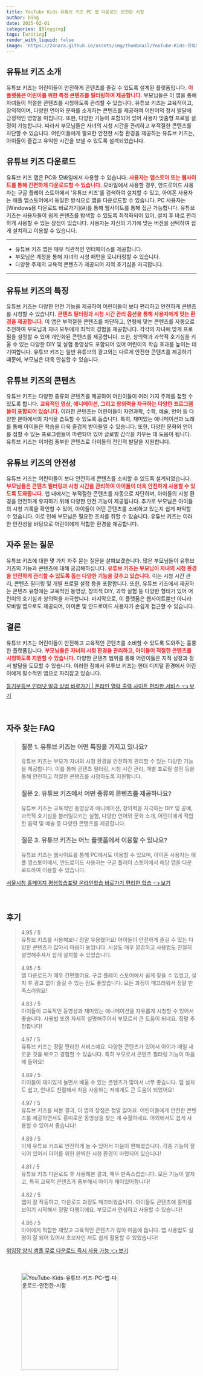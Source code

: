 ```yaml
---
title: YouTube Kids 유튜브 키즈 PC 앱 다운로드 안전한 시청
author: bing
date: 2025-02-01
categories: [Blogging]
tags: [writing]
render_with_liquid: false
image: 'https://24nara.github.io/assets/img/thumbnail/YouTube-Kids-유튜브-키즈-PC-앱-다운로드-안전한-시청.webp'
---
```



<h2 id='유튜브키즈소개'>유튜브 키즈 소개</h2>

<p>유튜브 키즈는 어린이들이 안전하게 콘텐츠를 즐길 수 있도록 설계된 플랫폼입니다. <b><span style="color: #ee2323;">이 플랫폼은 어린이를 위한 특정 콘텐츠를 필터링하여 제공합니다.</span></b> 부모님들은 이 앱을 통해 자녀들이 적절한 콘텐츠를 시청하도록 관리할 수 있습니다. 유튜브 키즈는 교육적이고, 창의적이며, 다양한 언어와 문화를 소개하는 콘텐츠를 제공하여 어린이의 정서 발달에 긍정적인 영향을 미칩니다. 또한, 다양한 기능이 포함되어 있어 사용자 맞춤형 프로필 설정이 가능합니다. 따라서 부모님들은 자녀의 시청 시간을 관리하고 부적절한 콘텐츠를 차단할 수 있습니다. 어린이들에게 필요한 안전한 시청 환경을 제공하는 유튜브 키즈는, 아이들이 즐겁고 유익한 시간을 보낼 수 있도록 설계되었습니다.</p>

<h2 id='유튜브키즈다운로드'>유튜브 키즈 다운로드</h2>

<p>유튜브 키즈 앱은 PC와 모바일에서 사용할 수 있습니다. <b><span style="color: #ee2323;">사용자는 앱스토어 또는 웹사이트를 통해 간편하게 다운로드할 수 있습니다.</span></b> 모바일에서 사용할 경우, 안드로이드 사용자는 구글 플레이 스토어에서 '유튜브 키즈'를 검색하여 설치할 수 있고, 아이폰 사용자는 애플 앱스토어에서 동일한 방식으로 앱을 다운로드할 수 있습니다. PC 사용자는 [Windows용 다운로드 바로가기](#)를 통해 웹사이트를 통해 접근 가능합니다. 유튜브 키즈는 사용자들이 쉽게 콘텐츠를 탐색할 수 있도록 최적화되어 있어, 설치 후 바로 편리하게 사용할 수 있는 장점이 있습니다. 사용자는 자신의 기기에 맞는 버전을 선택하여 쉽게 설치하고 이용할 수 있습니다.</p>

<hr />

<ul>
    <li>유튜브 키즈 앱은 매우 직관적인 인터페이스를 제공합니다.</li>
    <li>부모님은 계정을 통해 자녀의 시청 패턴을 모니터링할 수 있습니다.</li>
    <li>다양한 주제의 교육적 콘텐츠가 제공되어 지적 호기심을 자극합니다.</li>
</ul>

<hr />

<h2 id='유튜브키즈의특징'>유튜브 키즈의 특징</h2>

<p>유튜브 키즈는 다양한 안전 기능을 제공하여 어린이들이 보다 편리하고 안전하게 콘텐츠를 시청할 수 있습니다. <b><span style="color: #ee2323;">콘텐츠 필터링과 시청 시간 관리 옵션을 통해 사용자에게 맞는 환경을 제공합니다.</span></b> 이 앱은 부적절한 콘텐츠를 차단하고, 연령에 맞는 콘텐츠를 자동으로 추천하여 부모님과 자녀 모두에게 최적의 경험을 제공합니다. 각각의 자녀에 맞게 프로필을 설정할 수 있어 개인화된 콘텐츠를 제공합니다. 또한, 창의력과 과학적 호기심을 키울 수 있는 다양한 DIY 및 실험 동영상도 포함되어 있어 어린이의 학습 효과를 높이는 데 기여합니다. 유튜브 키즈는 일반 유튜브의 광고와는 다르게 안전한 콘텐츠를 제공하기 때문에, 부모님은 더욱 안심할 수 있습니다.</p>

<h2 id='유튜브키즈콘텐츠'>유튜브 키즈의 콘텐츠</h2>

<p>유튜브 키즈는 다양한 종류의 콘텐츠를 제공하여 어린이들이 여러 가지 주제를 접할 수 있도록 합니다. <b><span style="color: #ee2323;">교육적인 영상, 애니메이션, 그리고 창의력을 자극하는 다양한 프로그램들이 포함되어 있습니다.</span></b> 이러한 콘텐츠는 어린이들이 자연과학, 수학, 예술, 언어 등 다양한 분야에서의 지식을 습득할 수 있도록 돕습니다. 특히, 재미있는 애니메이션과 노래를 통해 아이들은 학습을 더욱 즐겁게 받아들일 수 있습니다. 또한, 다양한 문화와 언어를 접할 수 있는 프로그램들이 마련되어 있어 글로벌 감각을 키우는 데 도움이 됩니다. 유튜브 키즈는 이처럼 풍부한 콘텐츠로 아이들의 전인적 발달을 지원합니다.</p>

<h2 id='유튜브키즈의안전성'>유튜브 키즈의 안전성</h2>

<p>유튜브 키즈는 어린이들이 보다 안전하게 콘텐츠를 소비할 수 있도록 설계되었습니다. <b><span style="color: #ee2323;">부모님들은 콘텐츠 필터링과 시청 시간을 관리하여 아이들이 더욱 안전하게 사용할 수 있도록 도와줍니다.</span></b> 앱 내에서는 부적절한 콘텐츠를 자동으로 차단하며, 아이들의 시청 환경을 안전하게 유지하기 위해 다양한 안전 기능이 제공됩니다. 추가로 부모님은 아이들의 시청 기록을 확인할 수 있어, 아이들이 어떤 콘텐츠를 소비하고 있는지 쉽게 파악할 수 있습니다. 이로 인해 부모님은 필요한 조치를 취할 수 있습니다. 유튜브 키즈는 이러한 안전성을 바탕으로 어린이에게 적합한 환경을 제공합니다.</p>

<h2 id='자주묻는질문'>자주 묻는 질문</h2>

<p>유튜브 키즈에 대한 몇 가지 자주 묻는 질문을 살펴보겠습니다. 많은 부모님들이 유튜브 키즈의 기능과 콘텐츠에 대해 궁금해하십니다. <b><span style="color: #ee2323;">유튜브 키즈는 부모님이 자녀의 시청 환경을 안전하게 관리할 수 있도록 돕는 다양한 기능을 갖추고 있습니다.</span></b> 이는 시청 시간 관리, 콘텐츠 필터링 및 개별 프로필 설정 등을 포함합니다. 또한, 유튜브 키즈에서 제공하는 콘텐츠 유형에는 교육적인 동영상, 창의적 DIY, 과학 실험 등 다양한 형태가 있어 어린이의 호기심과 창의력을 자극합니다. 마지막으로, 이 플랫폼은 웹사이트뿐만 아니라 모바일 앱으로도 제공되어, 아이폰 및 안드로이드 사용자가 손쉽게 접근할 수 있습니다.</p>

<h2 id='결론'>결론</h2>

<p>유튜브 키즈는 어린이들이 안전하고 교육적인 콘텐츠를 소비할 수 있도록 도와주는 훌륭한 플랫폼입니다. <b><span style="color: #ee2323;">부모님들은 자녀의 시청 환경을 관리하고, 아이들이 적절한 콘텐츠를 시청하도록 지원할 수 있습니다.</span></b> 다양한 콘텐츠 범위를 통해 어린이들은 지적 성장과 정서 발달을 도모할 수 있습니다. 이러한 점에서 유튜브 키즈는 현대 디지털 환경에서 어린이에게 필수적인 앱으로 자리잡고 있습니다.</p>


<p><a class="click-button" title="등기부등본 인터넷 발급 방법 바로가기 | 온라인 열람 출력 사이트 편리한 서비스" href="https://24nara.github.io/posts/%EB%93%B1%EA%B8%B0%EB%B6%80%EB%93%B1%EB%B3%B8-%EC%9D%B8%ED%84%B0%EB%84%B7-%EB%B0%9C%EA%B8%89-%EB%B0%A9%EB%B2%95-%EB%B0%94%EB%A1%9C%EA%B0%80%EA%B8%B0-%EC%98%A8%EB%9D%BC%EC%9D%B8-%EC%97%B4%EB%9E%8C-%EC%B6%9C%EB%A0%A5-%EC%82%AC%EC%9D%B4%ED%8A%B8-%ED%8E%B8%EB%A6%AC%ED%95%9C-%EC%84%9C%EB%B9%84%EC%8A%A4/" rel="dofollow">등기부등본 인터넷 발급 방법 바로가기 | 온라인 열람 출력 사이트 편리한 서비스 👈 보기</a></p><br>
<h2 id='자주_찾는_FAQ'>자주 찾는 FAQ</h2>
<div itemscope="" itemtype="https://schema.org/FAQPage"> 
<blockquote> 
<div itemscope="" itemprop="mainEntity" itemtype="https://schema.org/Question"> 
<h3 itemprop="name">질문 1. 유튜브 키즈는 어떤 특징을 가지고 있나요?</h3> 
<div itemscope="" itemprop="acceptedAnswer" itemtype="https://schema.org/Answer"> 
<span itemprop="text"> 
<p>유튜브 키즈는 부모가 자녀의 시청 환경을 안전하게 관리할 수 있는 다양한 기능을 제공합니다. 이를 통해 콘텐츠 필터링, 시청 시간 관리, 개별 프로필 설정 등을 통해 안전하고 적절한 콘텐츠를 시청하도록 지원합니다.</p> 
</span> 
</div> 
</div> 
<div itemscope="" itemprop="mainEntity" itemtype="https://schema.org/Question"> 
<h3 itemprop="name">질문 2. 유튜브 키즈에서 어떤 종류의 콘텐츠를 제공하나요?</h3> 
<div itemscope="" itemprop="acceptedAnswer" itemtype="https://schema.org/Answer"> 
<span itemprop="text"> 
<p>유튜브 키즈는 교육적인 동영상과 애니메이션, 창의력을 자극하는 DIY 및 공예, 과학적 호기심을 불러일으키는 실험, 다양한 언어와 문화 소개, 어린이에게 적합한 음악 및 예술 등 다양한 콘텐츠를 제공합니다.</p> 
</span> 
</div> 
</div> 
<div itemscope="" itemprop="mainEntity" itemtype="https://schema.org/Question"> 
<h3 itemprop="name">질문 3. 유튜브 키즈는 어느 플랫폼에서 이용할 수 있나요?</h3> 
<div itemscope="" itemprop="acceptedAnswer" itemtype="https://schema.org/Answer"> 
<span itemprop="text"> 
<p>유튜브 키즈는 웹사이트를 통해 PC에서도 이용할 수 있으며, 아이폰 사용자는 애플 앱스토어에서, 안드로이드 사용자는 구글 플레이 스토어에서 해당 앱을 다운로드하여 이용할 수 있습니다.</p> 
</span> 
</div> 
</div> 
</blockquote> 
</div>
<p><a class="click-button" title="서울시청 홈페이지 평생학습포털 온라인학습 바로가기 편리한 학습" href="https://24nara.github.io/posts/%EC%84%9C%EC%9A%B8%EC%8B%9C%EC%B2%AD-%ED%99%88%ED%8E%98%EC%9D%B4%EC%A7%80-%ED%8F%89%EC%83%9D%ED%95%99%EC%8A%B5%ED%8F%AC%ED%84%B8-%EC%98%A8%EB%9D%BC%EC%9D%B8%ED%95%99%EC%8A%B5-%EB%B0%94%EB%A1%9C%EA%B0%80%EA%B8%B0-%ED%8E%B8%EB%A6%AC%ED%95%9C-%ED%95%99%EC%8A%B5/" rel="dofollow">서울시청 홈페이지 평생학습포털 온라인학습 바로가기 편리한 학습 👈 보기</a></p><br>
<h2 id='후기'>후기</h2>
<div itemscope itemtype="https://schema.org/Product">
  <blockquote>
  <div itemprop="review" itemscope itemtype="https://schema.org/Review">
      <div itemprop="reviewRating" itemscope itemtype="https://schema.org/Rating"> <span itemprop="ratingValue">4.95</span> / <span itemprop="bestRating">5</span> </div>
      <span itemprop="reviewBody">유튜브 키즈를 사용해보니 정말 유용했어요! 아이들이 안전하게 즐길 수 있는 다양한 콘텐츠가 많아서 마음이 놓입니다. 시설도 매우 깔끔하고 사용법도 친절히 설명해주셔서 쉽게 설치할 수 있었습니다.</span>
  </div>
  <br>
  <div itemprop="review" itemscope itemtype="https://schema.org/Review">
      <div itemprop="reviewRating" itemscope itemtype="https://schema.org/Rating"> <span itemprop="ratingValue">4.95</span> / <span itemprop="bestRating">5</span> </div>
      <span itemprop="reviewBody">앱 다운로드가 매우 간편했어요. 구글 플레이 스토어에서 쉽게 찾을 수 있었고, 설치 후 광고 없이 즐길 수 있는 점도 좋았습니다. 모든 과정이 매끄러워서 정말 만족스러워요!</span>
  </div>
  <br>
  <div itemprop="review" itemscope itemtype="https://schema.org/Review">
      <div itemprop="reviewRating" itemscope itemtype="https://schema.org/Rating"> <span itemprop="ratingValue">4.83</span> / <span itemprop="bestRating">5</span> </div>
      <span itemprop="reviewBody">아이들이 교육적인 동영상과 재미있는 애니메이션을 자유롭게 시청할 수 있어서 좋습니다. 사용법 또한 자세히 설명해주어서 부모로서 큰 도움이 되네요. 정말 추천합니다!</span>
  </div>
  <br>
  <div itemprop="review" itemscope itemtype="https://schema.org/Review">
      <div itemprop="reviewRating" itemscope itemtype="https://schema.org/Rating"> <span itemprop="ratingValue">4.97</span> / <span itemprop="bestRating">5</span> </div>
      <span itemprop="reviewBody">유튜브 키즈는 정말 편리한 서비스예요. 다양한 콘텐츠가 있어서 아이가 매일 새로운 것을 배우고 경험할 수 있습니다. 특히 부모로서 콘텐츠 필터링 기능이 마음에 들어요!</span>
  </div>
  <br>
  <div itemprop="review" itemscope itemtype="https://schema.org/Review">
      <div itemprop="reviewRating" itemscope itemtype="https://schema.org/Rating"> <span itemprop="ratingValue">4.89</span> / <span itemprop="bestRating">5</span> </div>
      <span itemprop="reviewBody">아이들이 재미있게 놀면서 배울 수 있는 콘텐츠가 많아서 너무 좋습니다. 앱 설치도 쉽고, 안내도 친절해서 처음 사용하는 저에게도 큰 도움이 되었어요!</span>
  </div>
  <br>
  <div itemprop="review" itemscope itemtype="https://schema.org/Review">
      <div itemprop="reviewRating" itemscope itemtype="https://schema.org/Rating"> <span itemprop="ratingValue">4.97</span> / <span itemprop="bestRating">5</span> </div>
      <span itemprop="reviewBody">유튜브 키즈를 써본 결과, 이 앱의 장점은 정말 많아요. 어린이들에게 안전한 콘텐츠를 제공하면서도 흥미로운 동영상을 찾는 게 수월하네요. 야외에서도 쉽게 사용할 수 있어서 좋습니다!</span>
  </div>
  <br>
  <div itemprop="review" itemscope itemtype="https://schema.org/Review">
      <div itemprop="reviewRating" itemscope itemtype="https://schema.org/Rating"> <span itemprop="ratingValue">4.89</span> / <span itemprop="bestRating">5</span> </div>
      <span itemprop="reviewBody">이제 유튜브 키즈로 안전하게 놀 수 있어서 마음이 편해졌습니다. 각종 기능이 잘 되어 있어서 아이를 위한 완벽한 시청 환경이 마련되어 있습니다!</span>
  </div>
  <br>
  <div itemprop="review" itemscope itemtype="https://schema.org/Review">
      <div itemprop="reviewRating" itemscope itemtype="https://schema.org/Rating"> <span itemprop="ratingValue">4.81</span> / <span itemprop="bestRating">5</span> </div>
      <span itemprop="reviewBody">유튜브 키즈 다운로드 후 사용해본 결과, 매우 만족스럽습니다. 모든 기능이 알차고, 특히 교육적 콘텐츠가 풍부해서 아이가 재미있어합니다!</span>
  </div>
  <br>
  <div itemprop="review" itemscope itemtype="https://schema.org/Review">
      <div itemprop="reviewRating" itemscope itemtype="https://schema.org/Rating"> <span itemprop="ratingValue">4.82</span> / <span itemprop="bestRating">5</span> </div>
      <span itemprop="reviewBody">앱이 잘 작동하고, 다운로드 과정도 매끄러웠습니다. 아이들도 콘텐츠에 흥미를 보이기 시작해서 정말 다행이에요. 부모로서 안심하고 사용할 수 있습니다!</span>
  </div>
  <br>
  <div itemprop="review" itemscope itemtype="https://schema.org/Review">
      <div itemprop="reviewRating" itemscope itemtype="https://schema.org/Rating"> <span itemprop="ratingValue">4.86</span> / <span itemprop="bestRating">5</span> </div>
      <span itemprop="reviewBody">아이에게 적합한 재밌고 교육적인 콘텐츠가 많아 마음에 듭니다. 앱 사용법도 설명이 잘 되어 있어서 초보자인 저도 쉽게 활용할 수 있었습니다!</span>
  </div>
  </blockquote>
</div>
<p><a class="click-button" title="위임장 양식 샘플 무료 다운로드 즉시 사용 가능" href="https://24nara.github.io/posts/%EC%9C%84%EC%9E%84%EC%9E%A5-%EC%96%91%EC%8B%9D-%EC%83%98%ED%94%8C-%EB%AC%B4%EB%A3%8C-%EB%8B%A4%EC%9A%B4%EB%A1%9C%EB%93%9C-%EC%A6%89%EC%8B%9C-%EC%82%AC%EC%9A%A9-%EA%B0%80%EB%8A%A5/" rel="dofollow">위임장 양식 샘플 무료 다운로드 즉시 사용 가능 👈 보기</a></p><br>
<figure class="image"><img src="https://24nara.github.io/assets/img/thumbnail/YouTube-Kids-유튜브-키즈-PC-앱-다운로드-안전한-시청.webp" alt="YouTube-Kids-유튜브-키즈-PC-앱-다운로드-안전한-시청" width="256" height="256"></figure>